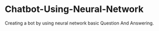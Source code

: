 # Chatbot-Using-Neural-Network
Creating a bot by using neural network basic Question And Answering.
